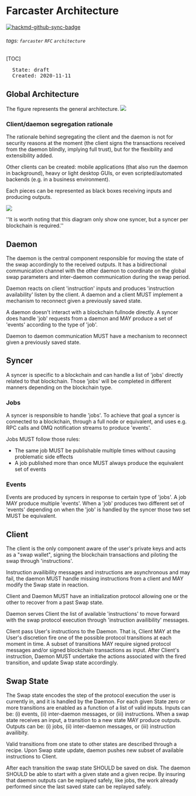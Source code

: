 # Farcaster Architecture

[![hackmd-github-sync-badge](https://hackmd.io/vTCjO2-ySr6SB7ObuJMhnA/badge)](https://hackmd.io/vTCjO2-ySr6SB7ObuJMhnA)

###### tags: `farcaster` `RFC` `architecture`

[TOC]

<pre>
  State: draft
  Created: 2020-11-11
</pre>

## Global Architecture

The figure represents the general architecture.
![](https://github.com/farcaster-project/RFCs/raw/master/images/arch.png)

### Client/daemon segregation rationale

The rationale behind segregating the client and the daemon is not for security reasons at the moment (the client signs the transactions received from the daemon blindly, implying full trust), but for the flexibility and extensibility added.

Other clients can be created: mobile applications (that also run the daemon in background), heavy or light desktop GUIs, or even scripted/automated backends (e.g. in a business environment).

Each pieces can be represented as black boxes receiving inputs and producing outputs.

![](https://github.com/farcaster-project/RFCs/raw/master/images/global-arch.jpg)

''It is worth noting that this diagram only show one syncer, but a syncer per blockchain is required.''

## Daemon

The daemon is the central component responsible for moving the state of the swap accordingly to the received outputs. It has a bidirectional communication channel with the other daemon to coordinate on the global swap parameters and inter-daemon communication during the swap period.

Daemon reacts on client 'instruction' inputs and produces 'instruction availability' listen by the client. A daemon and a client MUST implement a mechanism to reconnect given a previously saved state.

A daemon doesn't interact with a blockchain fullnode directly. A syncer does handle 'job' requests from a daemon and MAY produce a set of 'events' according to the type of 'job'.

Daemon to daemon communication MUST have a mechanism to reconnect given a previously saved state.

## Syncer

A syncer is specific to a blockchain and can handle a list of 'jobs' directly related to that blockchain. Those 'jobs' will be completed in different manners depending on the blockchain type.

### Jobs

A syncer is responsible to handle 'jobs'. To achieve that goal a syncer is connected to a blockchain, through a full node or equivalent, and uses e.g. RPC calls and 0MQ notification streams to produce 'events'.

Jobs MUST follow those rules:
* The same job MUST be publishable multiple times without causing problematic side effects
* A job published more than once MUST always produce the equivalent set of events

### Events

Events are produced by syncers in response to certain type of 'jobs'. A job MAY produce multiple 'events'. When a 'job' produces two different set of 'events' depending on when the 'job' is handled by the syncer those two set MUST be
equivalent.

## Client

The client is the only component aware of the user's private keys and acts as a "swap wallet", signing the blockchain transactions and piloting the swap through 'instructions'.

Instruction availibility messages and instructions are asynchronous and may fail, the daemon MUST handle missing instructions from a client and MAY modify the Swap state in reaction.

Client and Daemon MUST have an initialization protocol allowing one or the other to recover from a past Swap state.

Daemon serves Client the list of available 'instructions' to move forward with the swap protocol execution through 'instruction availibility' messages.

Client pass User's instructions to the Daemon. That is, Client MAY at the User's discretion fire one of the possible protocol transitions at each moment in time. A subset of transitions MAY require signed protocol messages and/or signed blockchain transactions as input. After Client's instruction, Daemon MUST undertake the actions associated with the fired transition, and update Swap state accordingly.

## Swap State

The Swap state encodes the step of the protocol execution the user is currently in, and it is handled by the Daemon. For each given State zero or more transitions are enabled as a function of a list of valid inputs. Inputs can be: (i) events, (ii) inter-daemon messages, or (iii) instructions. When a swap state receives an input, a transition to a new state MAY produce outputs. Outputs can be: (i) jobs, (ii) inter-daemon messages, or (iii) instruction availibity.

Valid transitions from one state to other states are described through a recipe. Upon Swap state update, daemon pushes new subset of available instructions to Client.

After each transition the swap state SHOULD be saved on disk. The daemon SHOULD be able to start with a given state and a given recipe. By insuring that daemon outputs can be replayed safely, like jobs, the work already performed since the last saved state can be replayed safely.

